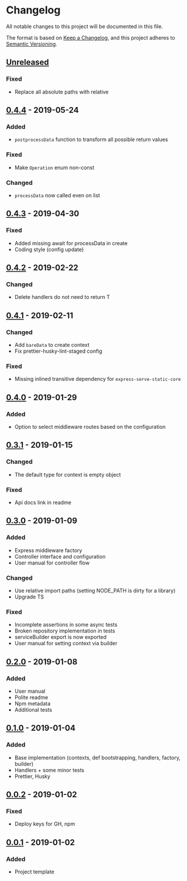 # Changelog
All notable changes to this project will be documented in this file.

The format is based on [Keep a Changelog](https://keepachangelog.com/en/1.0.0/),
and this project adheres to [Semantic Versioning](https://semver.org/spec/v2.0.0.html).

## [Unreleased]
### Fixed
 - Replace all absolute paths with relative

## [0.4.4] - 2019-05-24
### Added
- `postprocessData` function to transform all possible return values

### Fixed
 - Make `Operation` enum non-const

### Changed
- `processData` now called even on list

## [0.4.3] - 2019-04-30
### Fixed
- Added missing await for processData in create
- Coding style (config update)

## [0.4.2] - 2019-02-22
### Changed
- Delete handlers do not need to return T

## [0.4.1] - 2019-02-11
### Changed
- Add `bareData` to create context
- Fix prettier-husky-lint-staged config

### Fixed
- Missing inlined transitive dependency for `express-serve-static-core`

## [0.4.0] - 2019-01-29
### Added
- Option to select middleware routes based on the configuration

## [0.3.1] - 2019-01-15
### Changed
- The default type for context is empty object

### Fixed
- Api docs link in readme

## [0.3.0] - 2019-01-09
### Added
- Express middleware factory
- Controller interface and configuration
- User manual for controller flow

### Changed
- Use relative import paths (setting NODE_PATH is dirty for a library)
- Upgrade TS

### Fixed
- Incomplete assertions in some async tests
- Broken repository implementation in tests
- serviceBuilder export is now exported
- User manual for setting context via builder

## [0.2.0] - 2019-01-08
### Added
- User manual
- Polite readme
- Npm metadata
- Additional tests

## [0.1.0] - 2019-01-04
### Added
- Base implementation (contexts, def bootstrapping, handlers, factory, builder)
- Handlers + some minor tests
- Prettier, Husky

## [0.0.2] - 2019-01-02
### Fixed
- Deploy keys for GH, npm

## [0.0.1] - 2019-01-02
### Added
- Project template

[Unreleased]: https://github.com/AckeeCZ/crudella/compare/v0.4.4...HEAD
[0.4.4]: https://github.com/AckeeCZ/crudella/compare/v0.4.3...v0.4.4
[0.4.3]: https://github.com/AckeeCZ/crudella/compare/v0.4.2...v0.4.3
[0.4.2]: https://github.com/AckeeCZ/crudella/compare/v0.4.1...v0.4.2
[0.4.1]: https://github.com/AckeeCZ/crudella/compare/v0.4.0...v0.4.1
[0.4.0]: https://github.com/AckeeCZ/crudella/compare/v0.3.1...v0.4.0
[0.3.1]: https://github.com/AckeeCZ/crudella/compare/v0.3.0...v0.3.1
[0.3.0]: https://github.com/AckeeCZ/crudella/compare/v0.2.0...v0.3.0
[0.2.0]: https://github.com/AckeeCZ/crudella/compare/v0.1.0...v0.2.0
[0.1.0]: https://github.com/AckeeCZ/crudella/compare/v0.0.2...v0.1.0
[0.0.2]: https://github.com/AckeeCZ/crudella/compare/v0.0.1...v0.0.2
[0.0.1]: https://github.com/AckeeCZ/crudella/compare/41a6bfc...v0.0.1
